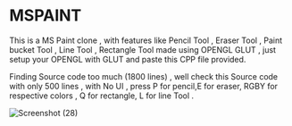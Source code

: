 # MSPAINT
This is a MS Paint clone , with features like Pencil Tool , Eraser Tool , Paint bucket Tool , Line Tool , Rectangle Tool
made using OPENGL GLUT , just setup your OPENGL with GLUT and paste this CPP file provided. 

Finding Source code too much (1800 lines) , well check this Source code with only 500 lines , with No UI ,
press P for pencil,E for eraser, RGBY for respective colors , Q for rectangle, L for line Tool . 

![Screenshot (28)](https://github.com/RealityDenied/MSPAINT/assets/145967694/0c01e2d1-470c-429c-9d0b-0cecb9336b4e)

